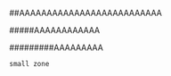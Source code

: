 ##AAAAAAAAAAAAAAAAAAAAAAAAAA


#####AAAAAAAAAAAA

#########AAAAAAAAA

`small zone`


```````bigzone
